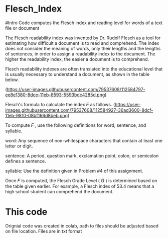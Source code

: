 # Flesch_Index
#Intro
Code computes the Flesch index and reading level for words of a text file or document

The Flesch readability index was invented by Dr. Rudolf Flesch as a tool for estimating how difficult a document is to read and comprehend. The index does not consider the meaning of words, only their lengths and the lengths of sentences, in order to assign a readability index to the document. The higher the readability index, the easier a document is to comprehend.

Flesch readability indexes are often translated into the educational level that is usually necessary to understand a document, as shown in the table below.

(https://user-images.githubusercontent.com/79537608/112584797-ee8e1380-8dce-11eb-8593-5593bdc4285d.png)

Flesch's formula to calculate the index  𝐹  as follows.
(https://user-images.githubusercontent.com/79537608/112584927-36ad3600-8dcf-11eb-9810-08bf166d8beb.png)

To compute  𝐹 , use the following definitions for word, sentence, and syllable.

word: Any sequence of non-whitespace characters that contain at least one letter or digit.

sentence: A period, question mark, exclamation point, colon, or semicolon defines a sentence.

syllable: Use the definition given in Problem #4 of this assignment.

Once  𝐹  is computed, the Flesch Grade Level ( 𝐺 ) is determined based on the table given earlier. For example, a Flesch index of 53.4 means that a high school student can comprehend the document.

# This code
Orignial code was created in colab, path to files should be adjusted based on file location.
Files are in txt format
